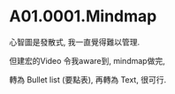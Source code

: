# A01.0001.Mindmap

心智圖是發散式, 我一直覺得難以管理.

但建宏的Video 令我aware到, mindmap做完,

轉為 Bullet list (要點表), 再轉為 Text, 很可行.

